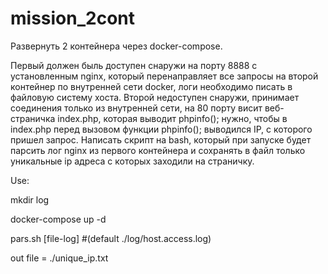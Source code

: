 # mission_2cont
Развернуть 2 контейнера через docker-compose.

Первый должен быль доступен снаружи на порту 8888 с установленным nginx, 
который перенаправляет все запросы на второй контейнер по внутренней сети docker,
логи необходимо писать в файловую систему хоста.
Второй недоступен снаружи, принимает соединения только из внутренней сети,
на 80 порту висит веб-страничка index.php, которая выводит phpinfo(); 
нужно, чтобы в index.php перед вызовом функции phpinfo(); выводился IP, 
с которого пришел запрос. 
Написать скрипт на bash, который при запуске будет парсить лог nginx из первого контейнера 
и сохранять в файл только уникальные ip адреса с которых заходили на страничку.

Use:

mkdir log

docker-compose up -d

pars.sh [file-log] #(default ./log/host.access.log)

out file = ./unique_ip.txt
